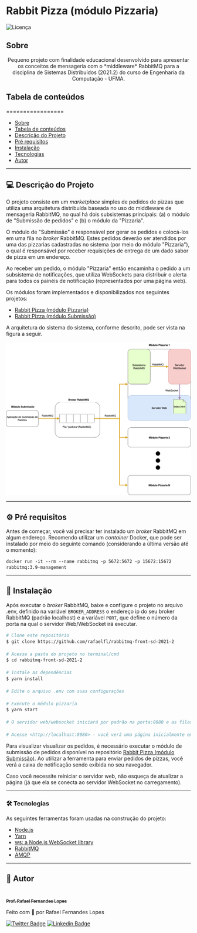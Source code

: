 # Rabbit Pizza (módulo Pizzaria)

![Licença](https://img.shields.io/badge/license-MIT-brightgreen)

## Sobre

<p align="center">Pequeno projeto com finalidade educacional desenvolvido para apresentar os conceitos de mensageria com o *middleware* RabbitMQ para a disciplina de Sistemas Distribuídos (2021.2) do curso de Engenharia da Computação - UFMA.</p>


## Tabela de conteúdos
=================
<!--ts-->
   * [Sobre](#sobre)
   * [Tabela de conteúdos](#tabela-de-conteúdos)
   * [Descrição do Projeto](#descrição-do-projeto)
   * [Pré requisitos](#pre-requisitos)
   * [Instalação](#instalação)
   * [Tecnologias](#tecnologias)
   * [Autor](#autor)
<!--te-->

---

## 💻 Descrição do Projeto

O projeto consiste em um *marketplace* simples de pedidos de pizzas que utiliza uma arquitetura distribuída baseada no uso do middleware de mensageria RabbitMQ, no qual há dois subsistemas principais: (a) o módulo de "Submissão de pedidos" e (b) o módulo da "Pizzaria".

O módulo de "Submissão" é responsável por gerar os pedidos e colocá-los em uma fila no *broker* RabbitMQ. Estes pedidos deverão ser atendidos por uma das pizzarias cadastradas no sistema (por meio do módulo "Pizzaria"), o qual é responsável por receber requisições de entrega de um dado sabor de pizza em um endereço.

Ao receber um pedido, o módulo "Pizzaria" então encaminha o pedido a um subsistema de notificações, que utiliza WebSockets para distribuir o alerta para todos os painéis de notificação (representados por uma página web).

Os módulos foram implementados e disponibilizados nos seguintes projetos:
- [Rabbit Pizza (módulo Pizzaria)](https://github.com/rafaelfl/rabbitmq-front-sd-2021-2)
- [Rabbit Pizza (módulo Submissão)](https://github.com/rafaelfl/rabbitmq-sd-2021-2)

A arquitetura do sistema do sistema, conforme descrito, pode ser vista na figura a seguir.

![Arquitetura Geral do Rabbit Pizza](resources/rabbit_pizza.png)

---

## ⚙️ Pré requisitos

Antes de começar, você vai precisar ter instalado um *broker* RabbitMQ em algum endereço. Recomendo utilizar um *container* Docker, que pode ser instalado por meio do seguinte comando (considerando a última versão até o momento):

```
docker run -it --rm --name rabbitmq -p 5672:5672 -p 15672:15672 rabbitmq:3.9-management
```

---

## 🚀 Instalação

Após executar o *broker* RabbitMQ, baixe e configure o projeto no arquivo .env, definido na variável `BROKER_ADDRESS` o endereço ip do seu broker RabbitMQ (padrão localhost) e a variável `PORT`, que define o número da porta na qual o servidor Web/WebSocket irá executar.

```bash
# Clone este repositório
$ git clone https://github.com/rafaelfl/rabbitmq-front-sd-2021-2

# Acesse a pasta do projeto no terminal/cmd
$ cd rabbitmq-front-sd-2021-2

# Instale as dependências
$ yarn install

# Edite o arquivo .env com suas configurações

# Execute o módulo pizzaria
$ yarn start

# O servidor web/websocket iniciará por padrão na porta:8080 e as filas serão acessadas no endereço de localhost

# Acesse <http://localhost:8080> - você verá uma página inicialmente em branco - ao receber um pedido de pizza uma caixa será exibida no meio da tela
```

Para visualizar visualizar os pedidos, é necessário executar o módulo de submissão de pedidos disponível no repositório [Rabbit Pizza (módulo Submissão)](https://github.com/rafaelfl/rabbitmq-sd-2021-2). Ao utilizar a ferramenta para enviar pedidos de pizzas, você verá a caixa de notificação sendo exibida no seu navegador.

Caso você necessite reiniciar o servidor web, não esqueça de atualizar a página (já que ela se conecta ao servidor WebSocket no carregamento).

---

### 🛠 Tecnologias

As seguintes ferramentas foram usadas na construção do projeto:

- [Node.js](https://nodejs.org/en/)
- [Yarn](https://yarnpkg.com/)
- [ws: a Node.js WebSocket library](https://github.com/websockets/ws)
- [RabbitMQ](https://www.rabbitmq.com/)
- [AMQP](https://github.com/amqp-node/amqplib)

---

## 🦸 Autor

<a href="https://github.com/rafaelfl/">
 <img style="border-radius: 50%;" src="https://avatars.githubusercontent.com/u/31193433?v=4" width="100px;" alt=""/>
 <br />
 <sub><b>Prof. Rafael Fernandes Lopes</b></sub></a>


Feito com 💜 por Rafael Fernandes Lopes

[![Twitter Badge](https://img.shields.io/badge/-@rafaelf_l-1ca0f1?style=flat-square&labelColor=1ca0f1&logo=twitter&logoColor=white&link=https://twitter.com/rafaelf_l)](https://twitter.com/rafaelf_l) [![Linkedin Badge](https://img.shields.io/badge/-Rafael%20Fernandes%20Lopes-blue?style=flat-square&logo=Linkedin&logoColor=white&link=https://www.linkedin.com/in/rafael-fernandes-lopes/)](https://www.linkedin.com/in/rafael-fernandes-lopes/)